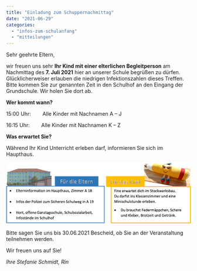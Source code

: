 ```yaml
---
title: "Einladung zum Schuppernachmittag"
date: "2021-06-29"
categories: 
  - "infos-zum-schulanfang"
  - "mitteilungen"
---
```


Sehr geehrte Eltern,

wir freuen uns sehr **Ihr Kind mit einer elterlichen Begleitperson** am Nachmittag des **7\. Juli 2021** hier an unserer Schule begrüßen zu dürfen. Glücklicherweiser erlauben die niedrigen Infektionszahlen dieses Treffen. Bitte kommen Sie zur genannten Zeit in den Schulhof an den Eingang der Grundschule. Wir holen Sie dort ab.

**Wer kommt wann?**

15:00 Uhr:        Alle Kinder mit Nachnamen A – J

16:15 Uhr:        Alle Kinder mit Nachnamen K – Z

**Was erwartet Sie?**

Während Ihr Kind Unterricht erleben darf, informieren Sie sich im Haupthaus.

![](images/Einladung-Schnuppertag.png)

Bitte sagen Sie uns bis 30.06.2021 Bescheid, ob Sie an der Veranstaltung teilnehmen werden.

Wir freuen uns auf Sie!

_Ihre Stefanie Schmidt, Rin_
